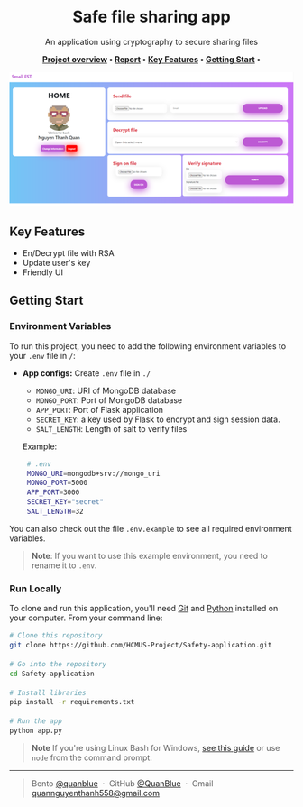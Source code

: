 <h1 align="center">
  <br>
  <b>Safe file sharing app</b>
</h1>

<p align="center">An application using cryptography to secure sharing files</p>

<p align="center">
  <b>
    <a href="./document/PRJ1-Encryption.pdf">Project overview</a> •
    <a href="./document/Report.pdf">Report</a> •
    <a href="#key-features">Key Features</a> •
    <a href="#getting-start">Getting Start</a> •
  </b>
</p>

<p align="center">
  <img src="./assets/Picture1.png" alt="UI"></img>
</p>

## Key Features

-  En/Decrypt file with RSA
-  Update user's key
-  Friendly UI

## Getting Start

### Environment Variables

To run this project, you need to add the following environment variables to your `.env` file in `/`:

-  **App configs:** Create `.env` file in `./`

   -  `MONGO_URI`: URI of MongoDB database
   -  `MONGO_PORT`: Port of MongoDB database
   -  `APP_PORT`: Port of Flask application
   -  `SECRET_KEY`: a key used by Flask to encrypt and sign session data.
   -  `SALT_LENGTH`: Length of salt to verify files

   Example:

   ```sh
    # .env
    MONGO_URI=mongodb+srv://mongo_uri
    MONGO_PORT=5000
    APP_PORT=3000
    SECRET_KEY="secret"
    SALT_LENGTH=32
   ```

You can also check out the file `.env.example` to see all required environment variables.

> **Note**: If you want to use this example environment, you need to rename it to `.env`.

### Run Locally

To clone and run this application, you'll need [Git](https://git-scm.com) and [Python](https://www.python.org/downloads/) installed on your computer. From your command line:

```bash
# Clone this repository
git clone https://github.com/HCMUS-Project/Safety-application.git

# Go into the repository
cd Safety-application

# Install libraries
pip install -r requirements.txt

# Run the app
python app.py
```

> **Note**
> If you're using Linux Bash for Windows, [see this guide](https://www.howtogeek.com/261575/how-to-run-graphical-linux-desktop-applications-from-windows-10s-bash-shell/) or use `node` from the command prompt.

---

> Bento [@quanblue](https://bento.me/quanblue) &nbsp;&middot;&nbsp;
> GitHub [@QuanBlue](https://github.com/QuanBlue) &nbsp;&middot;&nbsp; Gmail quannguyenthanh558@gmail.com
